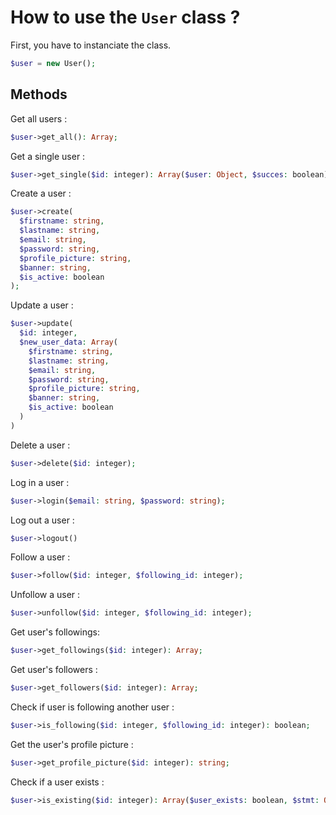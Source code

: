 # How to use the `User` class ?

First, you have to instanciate the class.

```php
$user = new User();
```

## Methods

Get all users :

```php
$user->get_all(): Array;
```

Get a single user :

```php
$user->get_single($id: integer): Array($user: Object, $succes: boolean);
```

Create a user :

```php
$user->create(
  $firstname: string,
  $lastname: string,
  $email: string,
  $password: string,
  $profile_picture: string,
  $banner: string,
  $is_active: boolean
);
```

Update a user :

```php
$user->update(
  $id: integer,
  $new_user_data: Array(
    $firstname: string,
    $lastname: string,
    $email: string,
    $password: string,
    $profile_picture: string,
    $banner: string,
    $is_active: boolean
  )
)
```

Delete a user :

```php
$user->delete($id: integer);
```

Log in a user :

```php
$user->login($email: string, $password: string);
```

Log out a user :

```php
$user->logout()
```

Follow a user :

```php
$user->follow($id: integer, $following_id: integer);
```

Unfollow a user :

```php
$user->unfollow($id: integer, $following_id: integer);
```

Get user's followings:

```php
$user->get_followings($id: integer): Array;
```

Get user's followers :

```php
$user->get_followers($id: integer): Array;
```

Check if user is following another user :

```php
$user->is_following($id: integer, $following_id: integer): boolean;
```

Get the user's profile picture :

```php
$user->get_profile_picture($id: integer): string;
```

Check if a user exists :

```php
$user->is_existing($id: integer): Array($user_exists: boolean, $stmt: Object);
```
